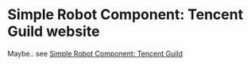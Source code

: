 # Simple Robot Component: Tencent Guild website

Maybe.. see [Simple Robot Component: Tencent Guild](https://github.com/simple-robot/simbot-component-tencent-guild)